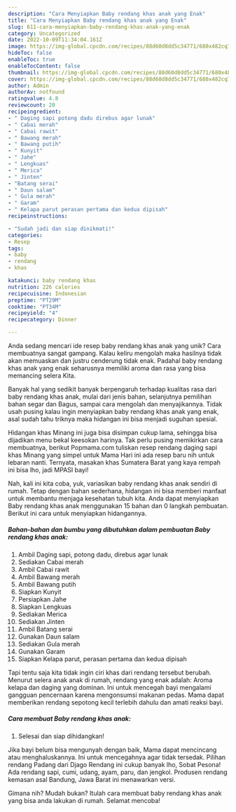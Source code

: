```yaml
---
description: "Cara Menyiapkan Baby rendang khas anak yang Enak"
title: "Cara Menyiapkan Baby rendang khas anak yang Enak"
slug: 611-cara-menyiapkan-baby-rendang-khas-anak-yang-enak
category: Uncategorized
date: 2022-10-09T11:34:04.161Z
image: https://img-global.cpcdn.com/recipes/88d60d8dd5c34771/680x482cq70/baby-rendang-khas-anak-foto-resep-utama.jpg
hideToc: false
enableToc: true
enableTocContent: false
thumbnail: https://img-global.cpcdn.com/recipes/88d60d8dd5c34771/680x482cq70/baby-rendang-khas-anak-foto-resep-utama.jpg
cover: https://img-global.cpcdn.com/recipes/88d60d8dd5c34771/680x482cq70/baby-rendang-khas-anak-foto-resep-utama.jpg
author: Admin
authorAv: notfound
ratingvalue: 4.8
reviewcount: 20
recipeingredient:
- " Daging sapi potong dadu direbus agar lunak"
- " Cabai merah"
- " Cabai rawit"
- " Bawang merah"
- " Bawang putih"
- " Kunyit"
- " Jahe"
- " Lengkuas"
- " Merica"
- " Jinten"
- "Batang serai"
- " Daun salam"
- " Gula merah"
- " Garam"
- " Kelapa parut perasan pertama dan kedua dipisah"
recipeinstructions:

- "Sudah jadi dan siap dinikmati!"
categories:
- Resep
tags:
- baby
- rendang
- khas

katakunci: baby rendang khas 
nutrition: 226 calories
recipecuisine: Indonesian
preptime: "PT29M"
cooktime: "PT34M"
recipeyield: "4"
recipecategory: Dinner

---
```





Anda sedang mencari ide resep baby rendang khas anak yang unik? Cara membuatnya sangat gampang. Kalau keliru mengolah maka hasilnya tidak akan memuaskan dan justru cenderung tidak enak. Padahal baby rendang khas anak yang enak seharusnya memiliki aroma dan rasa yang bisa memancing selera Kita.





Banyak hal yang sedikit banyak berpengaruh terhadap kualitas rasa dari baby rendang khas anak, mulai dari jenis bahan, selanjutnya pemilihan bahan segar dan Bagus, sampai cara mengolah dan menyajikannya. Tidak usah pusing kalau ingin menyiapkan baby rendang khas anak yang enak,      asal sudah tahu triknya maka hidangan ini bisa menjadi suguhan spesial.














Hidangan khas Minang ini juga bisa disimpan cukup lama, sehingga bisa dijadikan menu bekal keesokan harinya. Tak perlu pusing memikirkan cara membuatnya, berikut Popmama.com tuliskan resep rendang daging sapi khas Minang yang simpel untuk Mama Hari ini ada resep baru nih untuk lebaran nanti. Ternyata, masakan khas Sumatera Barat yang kaya rempah ini bisa lho, jadi MPASI bayi!






Nah, kali ini kita coba, yuk, variasikan baby rendang khas anak sendiri di rumah. Tetap dengan bahan sederhana, hidangan ini bisa memberi manfaat untuk membantu menjaga kesehatan tubuh kita. Anda dapat menyiapkan Baby rendang khas anak menggunakan 15 bahan dan 0 langkah pembuatan. Berikut ini cara untuk menyiapkan hidangannya.

<!--inarticleads1-->

##### Bahan-bahan dan bumbu yang dibutuhkan dalam pembuatan Baby rendang khas anak:

1. Ambil  Daging sapi, potong dadu, direbus agar lunak
1. Sediakan  Cabai merah
1. Ambil  Cabai rawit
1. Ambil  Bawang merah
1. Ambil  Bawang putih
1. Siapkan  Kunyit
1. Persiapkan  Jahe
1. Siapkan  Lengkuas
1. Sediakan  Merica
1. Sediakan  Jinten
1. Ambil Batang serai
1. Gunakan  Daun salam
1. Sediakan  Gula merah
1. Gunakan  Garam
1. Siapkan  Kelapa parut, perasan pertama dan kedua dipisah


Tapi tentu saja kita tidak ingin ciri khas dari rendang tersebut berubah. Menurut selera anak anak di rumah, rendang yang enak adalah: Aroma kelapa dan daging yang dominan. Ini untuk mencegah bayi mengalami gangguan pencernaan karena mengonsumsi makanan pedas. Mama dapat memberikan rendang sepotong kecil terlebih dahulu dan amati reaksi bayi. 

<!--inarticleads2-->

##### Cara membuat Baby rendang khas anak:


1. Selesai dan siap dihidangkan!

Jika bayi belum bisa mengunyah dengan baik, Mama dapat mencincang atau menghaluskannya. Ini untuk mencegahnya agar tidak tersedak. Pilihan rendang Padang dari Djago Rendang ini cukup banyak lho, Sobat Pesona! Ada rendang sapi, cumi, udang, ayam, paru, dan jengkol. Produsen rendang kemasan asal Bandung, Jawa Barat ini menawarkan versi. 

Gimana nih? Mudah bukan? Itulah cara membuat baby rendang khas anak yang bisa anda lakukan di rumah. Selamat mencoba!

